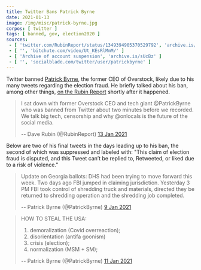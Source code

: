 ```yaml
---
title: Twitter Bans Patrick Byrne
date: 2021-01-13
image: /img/misc/patrick-byrne.jpg
corpos: [ twitter ]
tags: [ banned, gov, election2020 ]
sources:
 - [ 'twitter.com/RubinReport/status/1349394905370529792', 'archive.is/QZ8b3' ]
 - [ '', 'bitchute.com/video/Ut_KEsRlMmM/' ]
 - [ 'Archive of account suspension', 'archive.is/sUcBz' ]
 - [ '', 'socialblade.com/twitter/user/patrickbyrne' ]
---
```


Twitter banned [Patrick Byrne](https://deepcapture.com/), the former CEO of
Overstock, likely due to his many tweets regarding the election fraud. He
briefly talked about his ban, among other things, [on the Rubin
Report](https://www.bitchute.com/video/Ut_KEsRlMmM/) shortly after it happened.

> I sat down with former Overstock CEO and tech giant @PatrickByrne who was
> banned from Twitter about two minutes before we recorded. We talk big tech,
> censorship and why @onlocals is the future of the social media.
>
> -- Dave Rubin (@RubinReport) [13 Jan 2021](https://archive.is/QZ8b3)

Below are two of his final tweets in the days leading up to his ban, the second
of which was suppressed and labeled with: "This claim of election fraud is
disputed, and this Tweet can’t be replied to, Retweeted, or liked due to a risk
of violence."

> Update on Georgia ballots: DHS had been trying to move forward this week. Two
> days ago FBI jumped in claiming jurisdiction. Yesterday 3 PM FBI took control
> of shredding truck and materials, directed they be returned to shredding
> operation and the shredding job completed.
>
> -- Patrick Byrne (@PatrickByrne) [9 Jan 2021](https://archive.is/Bm1KD)

> HOW TO STEAL THE USA:
> 1) demoralization (Covid overreaction);
> 2) disorientation (antifa goonism)
> 3) crisis (election);
> 4) normalization (MSM + SM);
>
> -- Patrick Byrne (@PatrickByrne) [11 Jan 2021](https://archive.is/Yk3oM)
